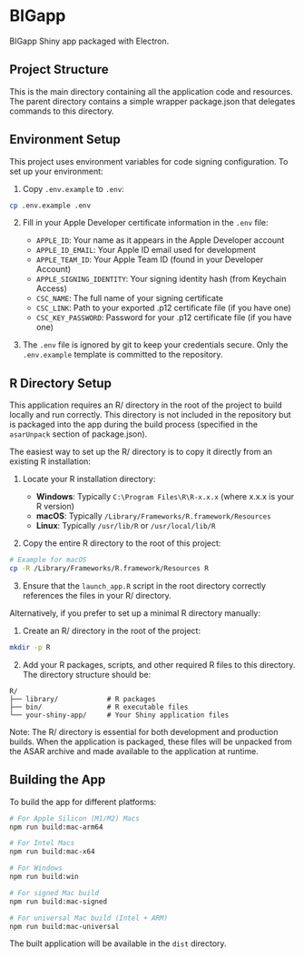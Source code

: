 # BIGapp

BIGapp Shiny app packaged with Electron.

## Project Structure

This is the main directory containing all the application code and resources. The parent directory contains a simple wrapper package.json that delegates commands to this directory.

## Environment Setup

This project uses environment variables for code signing configuration. To set up your environment:

1. Copy `.env.example` to `.env`:
```bash
cp .env.example .env
```

2. Fill in your Apple Developer certificate information in the `.env` file:
   - `APPLE_ID`: Your name as it appears in the Apple Developer account
   - `APPLE_ID_EMAIL`: Your Apple ID email used for development
   - `APPLE_TEAM_ID`: Your Apple Team ID (found in your Developer Account)
   - `APPLE_SIGNING_IDENTITY`: Your signing identity hash (from Keychain Access)
   - `CSC_NAME`: The full name of your signing certificate
   - `CSC_LINK`: Path to your exported .p12 certificate file (if you have one)
   - `CSC_KEY_PASSWORD`: Password for your .p12 certificate file (if you have one)

3. The `.env` file is ignored by git to keep your credentials secure. Only the `.env.example` template is committed to the repository.

## R Directory Setup

This application requires an R/ directory in the root of the project to build locally and run correctly. This directory is not included in the repository but is packaged into the app during the build process (specified in the `asarUnpack` section of package.json).

The easiest way to set up the R/ directory is to copy it directly from an existing R installation:

1. Locate your R installation directory:
   - **Windows**: Typically `C:\Program Files\R\R-x.x.x` (where x.x.x is your R version)
   - **macOS**: Typically `/Library/Frameworks/R.framework/Resources`
   - **Linux**: Typically `/usr/lib/R` or `/usr/local/lib/R`

2. Copy the entire R directory to the root of this project:
```bash
# Example for macOS
cp -R /Library/Frameworks/R.framework/Resources R
```

3. Ensure that the `launch_app.R` script in the root directory correctly references the files in your R/ directory.

Alternatively, if you prefer to set up a minimal R directory manually:

1. Create an R/ directory in the root of the project:
```bash
mkdir -p R
```

2. Add your R packages, scripts, and other required R files to this directory. The directory structure should be:
```
R/
├── library/            # R packages
├── bin/                # R executable files
└── your-shiny-app/     # Your Shiny application files
```

Note: The R/ directory is essential for both development and production builds. When the application is packaged, these files will be unpacked from the ASAR archive and made available to the application at runtime.

## Building the App

To build the app for different platforms:

```bash
# For Apple Silicon (M1/M2) Macs
npm run build:mac-arm64

# For Intel Macs
npm run build:mac-x64

# For Windows
npm run build:win

# For signed Mac build
npm run build:mac-signed

# For universal Mac build (Intel + ARM)
npm run build:mac-universal
```

The built application will be available in the `dist` directory. 
